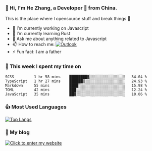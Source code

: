 ### 👋 Hi, I'm He Zhang, a Developer 🚀 from China.

This is the place where I opensource stuff and break things :rofl:

- 🔭  I’m currently working on Javascript
- 🌱  I’m currently learning Rust
- 💬  Ask me about anything related to Javascript
- 📫  How to reach me: [![Outlook](https://img.shields.io/badge/-Outlook-0078D4?style=flat&logo=Microsoft-Outlook&logoColor=white)](mailto:zhanghecool@outlook.com)
- ⚡  Fun fact: I am a father

### 💪 This week I spent my time on 
<!--START_SECTION:waka-->
```text
SCSS         1 hr 58 mins    ████████▓░░░░░░░░░░░░░░░░   34.04 % 
TypeScript   1 hr 27 mins    ██████▒░░░░░░░░░░░░░░░░░░   24.93 % 
Markdown     55 mins         ████░░░░░░░░░░░░░░░░░░░░░   15.98 % 
TOML         42 mins         ███░░░░░░░░░░░░░░░░░░░░░░   12.24 % 
JavaScript   35 mins         ██▓░░░░░░░░░░░░░░░░░░░░░░   10.06 % 
```
<!--END_SECTION:waka-->

### 👍 Most Used Languages
[![Top Langs](https://github-readme-stats.vercel.app/api/top-langs/?username=zhanghecool&layout=compact)](https://zhanghe.cool)

### 🌈 My blog 
[![Click to enter my website](https://cdn.jsdelivr.net/gh/zhanghecool/assets/images/gif/zhanghecools.gif)](https://zhanghe.cool)
